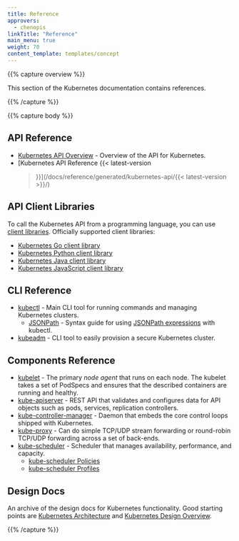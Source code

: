 ```yaml
---
title: Reference
approvers:
  - chenopis
linkTitle: "Reference"
main_menu: true
weight: 70
content_template: templates/concept
---
```


{{% capture overview %}}

This section of the Kubernetes documentation contains references.

{{% /capture %}}

{{% capture body %}}

## API Reference

- [Kubernetes API Overview](/docs/reference/using-api/api-overview/) - Overview
  of the API for Kubernetes.
- [Kubernetes API Reference {{< latest-version
  >}}](/docs/reference/generated/kubernetes-api/{{< latest-version >}}/)

## API Client Libraries

To call the Kubernetes API from a programming language, you can use
[client libraries](/docs/reference/using-api/client-libraries/). Officially
supported client libraries:

- [Kubernetes Go client library](https://github.com/kubernetes/client-go/)
- [Kubernetes Python client library](https://github.com/kubernetes-client/python)
- [Kubernetes Java client library](https://github.com/kubernetes-client/java)
- [Kubernetes JavaScript client library](https://github.com/kubernetes-client/javascript)

## CLI Reference

- [kubectl](/docs/reference/kubectl/overview/) - Main CLI tool for running
  commands and managing Kubernetes clusters.
  - [JSONPath](/docs/reference/kubectl/jsonpath/) - Syntax guide for using
    [JSONPath expressions](http://goessner.net/articles/JsonPath/) with kubectl.
- [kubeadm](/docs/reference/setup-tools/kubeadm/kubeadm/) - CLI tool to easily
  provision a secure Kubernetes cluster.

## Components Reference

- [kubelet](/docs/reference/command-line-tools-reference/kubelet/) - The primary
  _node agent_ that runs on each node. The kubelet takes a set of PodSpecs and
  ensures that the described containers are running and healthy.
- [kube-apiserver](/docs/reference/command-line-tools-reference/kube-apiserver/) -
  REST API that validates and configures data for API objects such as pods,
  services, replication controllers.
- [kube-controller-manager](/docs/reference/command-line-tools-reference/kube-controller-manager/) -
  Daemon that embeds the core control loops shipped with Kubernetes.
- [kube-proxy](/docs/reference/command-line-tools-reference/kube-proxy/) - Can
  do simple TCP/UDP stream forwarding or round-robin TCP/UDP forwarding across a
  set of back-ends.
- [kube-scheduler](/docs/reference/command-line-tools-reference/kube-scheduler/) -
  Scheduler that manages availability, performance, and capacity.
  - [kube-scheduler Policies](/docs/reference/scheduling/policies)
  - [kube-scheduler Profiles](/docs/reference/scheduling/profiles)

## Design Docs

An archive of the design docs for Kubernetes functionality. Good starting points
are
[Kubernetes Architecture](https://git.k8s.io/community/contributors/design-proposals/architecture/architecture.md)
and
[Kubernetes Design Overview](https://git.k8s.io/community/contributors/design-proposals).

{{% /capture %}}

